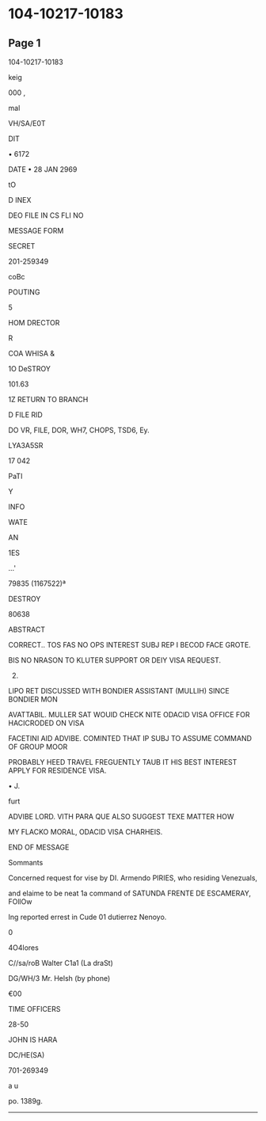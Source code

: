 # 104-10217-10183

## Page 1

104-10217-10183

keig

000 ,

mal

VH/SA/E0T

DIT

• 6172

DATE • 28 JAN 2969

tO

D INEX

DEO FILE IN CS FLI NO

MESSAGE FORM

SECRET

201-259349

coBc

POUTING

5

HOM DRECTOR

R

COA WHISA &

1O DeSTROY

101.63

1Z RETURN TO BRANCH

D FILE RID

DO VR, FILE, DOR, WH7, CHOPS, TSD6, Ey.

LYA3A5SR

17 042

PaTI

Y

INFO

WATE

AN

1ES

...'

79835 (1167522)ª

DESTROY

80638

ABSTRACT

CORRECT.. TOS FAS NO OPS INTEREST SUBJ REP I BECOD FACE GROTE.

BIS NO NRASON TO KLUTER SUPPORT OR DEIY VISA REQUEST.

2.

LIPO RET DISCUSSED WITH BONDIER ASSISTANT (MULLIH) SINCE BONDIER MON

AVATTABIL. MULLER SAT WOUID CHECK NITE ODACID VISA OFFICE FOR HACICRODED ON VISA

FACETINI AID ADVIBE. COMINTED THAT IP SUBJ TO ASSUME COMMAND OF GROUP MOOR

PROBABLY HEED TRAVEL FREGUENTLY TAUB IT HIS BEST INTEREST APPLY FOR RESIDENCE VISA.

• J.

furt

ADVIBE LORD. VITH PARA QUE ALSO SUGGEST TEXE MATTER HOW

MY FLACKO MORAL, ODACID VISA CHARHEIS.

END OF MESSAGE

Sommants

Concerned request for vise by DI. Armendo PIRIES, who residing Venezuals,

and elaime to be neat 1a command of SATUNDA FRENTE DE ESCAMERAY, FOllOw

Ing reported errest in Cude 01 dutierrez Nenoyo.

0

4O4lores

C//sa/roB Walter C1a1 (La draSt)

DG/WH/3 Mr. Helsh (by phone)

€00

TIME OFFICERS

28-50

JOHN IS HARA

DC/HE(SA)

701-269349

a u

po. 1389g.

---

